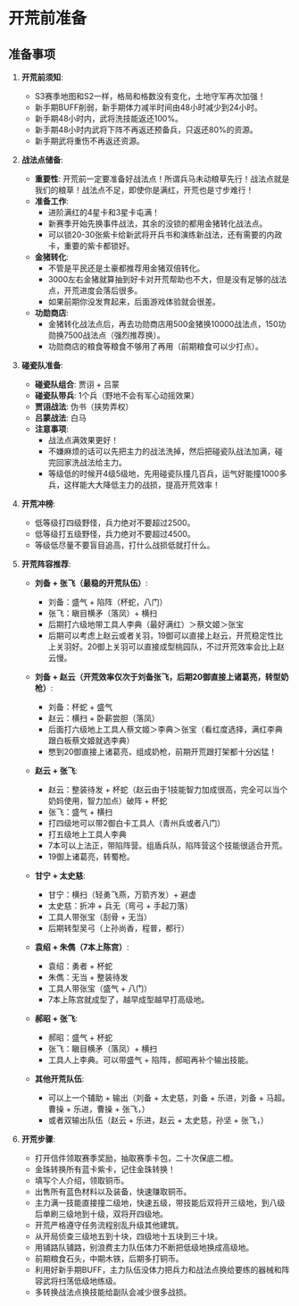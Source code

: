 # 开荒前准备
## 准备事项
1. **开荒前须知**:
   - S3赛季地图和S2一样，格局和格数没有变化，土地守军再次加强！
   - 新手期BUFF削弱，新手期体力减半时间由48小时减少到24小时。
   - 新手期48小时内，武将洗技能返还100%。
   - 新手期48小时内武将下阵不再返还预备兵，只返还80%的资源。
   - 新手期武将重伤不再返还资源。

2. **战法点储备**:
   - **重要性**: 开荒前一定要准备好战法点！所谓兵马未动粮草先行！战法点就是我们的粮草！战法点不足，即使你是满红，开荒也是寸步难行！
   - **准备工作**:
     - 进阶满红的4星卡和3星卡屯满！
     - 新赛季开始先换事件战法，其余的没锁的都用金猪转化战法点。
     - 可以锁20-30张紫卡给新武将开兵书和演练新战法，还有需要的内政卡，重要的紫卡都锁好。
   - **金猪转化**:
     - 不管是平民还是土豪都推荐用金猪双倍转化。
     - 3000左右金猪就算抽到好卡对开荒帮助也不大，但是没有足够的战法点，开荒进度会落后很多。
     - 如果前期你没发育起来，后面游戏体验就会很差。
   - **功勋商店**:
     - 金猪转化战法点后，再去功勋商店用500金猪换10000战法点，150功勋换7500战法点（强烈推荐换）。
     - 功勋商店的粮食等粮食不够用了再用（前期粮食可以少打点）。

3. **碰瓷队准备**:
   - **碰瓷队组合**: 贾诩 + 吕蒙
   - **碰瓷队带兵**: 1个兵（野地不会有军心动摇效果）
   - **贾诩战法**: 伪书（挟势弄权）
   - **吕蒙战法**: 白马
   - **注意事项**:
     - 战法点满效果更好！
     - 不嫌麻烦的话可以先把主力的战法洗掉，然后把碰瓷队战法加满，碰完回家洗战法给主力。
     - 等级低的时候开4级5级地，先用碰瓷队撞几百兵，运气好能撞1000多兵，这样能大大降低主力的战损，提高开荒效率！

4. **开荒冲榜**:
   - 低等级打四级野怪，兵力绝对不要超过2500。
   - 低等级打五级野怪，兵力绝对不要超过4500。
   - 等级低尽量不要盲目追高，打什么战损低就打什么。

5. **开荒阵容推荐**:
   - **刘备 + 张飞（最稳的开荒队伍）**:
     - 刘备：盛气 + 陷阵（杯蛇，八门）
     - 张飞：瞋目横矛（落凤）+ 横扫
     - 后期打六级地带工具人李典（最好满红）＞蔡文姬＞张宝
     - 后期可以考虑上赵云或者关羽，19御可以直接上赵云，开荒稳定性比上关羽好。20御上关羽可以直接成型桃园队，不过开荒效率会比上赵云慢。

   - **刘备 + 赵云（开荒效率仅次于刘备张飞，后期20御直接上诸葛亮，转型奶枪）**:
     - 刘备：杯蛇 + 盛气
     - 赵云：横扫 + 卧薪尝胆（落凤）
     - 后面打六级地上工具人蔡文姬＞李典＞张宝（看红度选择，满红李典跟白板蔡文姬就选李典）
     - 憋到20御直接上诸葛亮，组成奶枪，前期开荒跟打架都十分凶猛！

   - **赵云 + 张飞**:
     - 赵云：整装待发 + 杯蛇（赵云由于1技能智力加成很高，完全可以当个奶妈使用，智力加点）破阵 + 杯蛇
     - 张飞：盛气 + 横扫
     - 打四级地可以带2御白卡工具人（青州兵或者八门）
     - 打五级地上工具人李典
     - 7本可以上法正，带陷阵营。组盾兵队，陷阵营这个技能很适合开荒。
     - 19御上诸葛亮，转蜀枪。

   - **甘宁 + 太史慈**:
     - 甘宁：横扫（轻勇飞燕，万箭齐发）+ 避虚
     - 太史慈：折冲 + 兵无（弯弓 + 手起刀落）
     - 工具人带张宝（刮骨 + 无当）
     - 后期转型吴弓（上孙尚香，程普，都行）

   - **袁绍 + 朱儁（7本上陈宫）**:
     - 袁绍：勇者 + 杯蛇
     - 朱儁：无当 + 整装待发
     - 工具人带张宝（盛气 + 八门）
     - 7本上陈宫就成型了，越早成型越早打高级地。

   - **郝昭 + 张飞**:
     - 郝昭：盛气 + 杯蛇
     - 张飞：瞋目横矛（落凤）+ 横扫
     - 工具人上李典。可以带盛气 + 陷阵，郝昭再补个输出技能。

   - **其他开荒队伍**:
     - 可以上一个辅助 + 输出（刘备 + 太史慈，刘备 + 乐进，刘备 + 马超。曹操 + 乐进，曹操 + 张飞，）
     - 或者双输出队伍（赵云 + 乐进，赵云 + 太史慈，孙坚 + 张飞，）

6. **开荒步骤**:
   - 打开信件领取赛季奖励，抽取赛季卡包，二十次保底二橙。
   - 金珠转换所有蓝卡紫卡，记住金珠转换！
   - 填写个人介绍，领取铜币。
   - 出售所有蓝色材料以及装备，快速赚取铜币。
   - 主力满一技能直接撞二级地，快速五级，带技能后双将开三级地，到八级后单刷三级地到十级，双将开四级地。
   - 开荒严格遵守任务流程别乱升级其他建筑。
   - 从开局侦查三级地五到十块，四级地十五块到三十块。
   - 用铺路队铺路，别浪费主力队伍体力不断把低级地换成高级地。
   - 前期粮食石头，中期木铁，后期多打铜币。
   - 利用好新手期BUFF，主力队伍没体力把兵力和战法点换给要练的器械和阵容武将扫荡低级地练级。
   - 多转换战法点换技能给副队会减少很多战损。